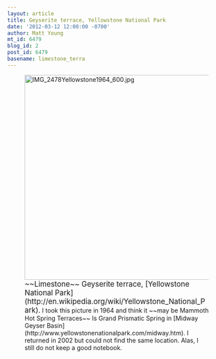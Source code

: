 ```yaml
---
layout: article
title: Geyserite terrace, Yellowstone National Park
date: '2012-03-12 12:00:00 -0700'
author: Matt Young
mt_id: 6479
blog_id: 2
post_id: 6479
basename: limestone_terra
---
```

<figure>
<img src="{{ site.baseurl }}/uploads/2012/IMG_2478Yellowstone1964_600.jpg" alt="IMG_2478Yellowstone1964_600.jpg" width="600" height="472" />
<figcaption markdown="span">
<big>~~Limestone~~ Geyserite terrace, [Yellowstone National Park](http://en.wikipedia.org/wiki/Yellowstone_National_Park).</big> I took this picture in 1964 and think it ~~may be Mammoth Hot Spring Terraces~~ Is Grand Prismatic Spring in [Midway Geyser Basin](http://www.yellowstonenationalpark.com/midway.htm). I returned in 2002 but could not find the same location. Alas, I still do not keep a good notebook.

</figcaption>
</figure>
